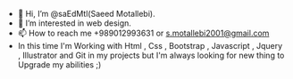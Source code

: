 - 👋 Hi, I’m @saEdMtl(Saeed Motallebi).
- 👀 I’m interested in web design.
- 📫 How to reach me +989012993631 or s.motallebi2001@gmail.com
- In this time I'm Working with Html , Css , Bootstrap , Javascript , Jquery , Illustrator and Git in my projects but I'm always looking for new thing to Upgrade my abilities ;)
<!---
saEdMtl/saEdMtl is a ✨ special ✨ repository because its `README.md` (this file) appears on your GitHub profile.
You can click the Preview link to take a look at your changes.
--->
